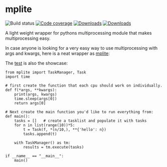 # mplite

![Build status](https://github.com/root-11/mplite/actions/workflows/python-package.yml/badge.svg)
[![Code coverage](https://codecov.io/gh/root-11/mplite/branch/master/graph/badge.svg)](https://codecov.io/gh/root-11/mplite)
[![Downloads](https://pepy.tech/badge/mplite)](https://pepy.tech/project/mplite)
[![Downloads](https://pepy.tech/badge/mplite/month)](https://pepy.tech/project/mplite/month)

A light weight wrapper for pythons multiprocessing module that makes multiprocessing easy.

In case anyone is looking for a very easy way to use multiprocessing with args and kwargs, here is a neat wrapper as [mplite](https://pypi.org/project/mplite/):

The [test](https://github.com/root-11/mplite/blob/main/tests/test_basics.py) is also the showcase:
```
from mplite import TaskManager, Task
import time

# first create the function that each cpu should work on individually.
def f(*args, **kwargs):
    print(args, kwargs)
    time.sleep(args[0])
    return args[0]

# Next create the main function you'd like to run everything from:
def main():
    tasks = []   # create a tasklist and populate it with tasks
    for n in list(range(10))*5:
        t = Task(f, *(n/10,), **{'hello': n})  
        tasks.append(t)

    with TaskManager() as tm:
        results = tm.execute(tasks)

if __name__ == "__main__":
    main()
```

